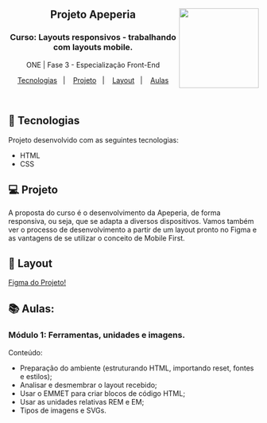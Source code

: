 <div align="center">
<a href="https://github.com/monicaquintal" target="_blank"><img align="right" height="160" src="https://cdn.jsdelivr.net/gh/devicons/devicon/icons/css3/css3-plain-wordmark.svg" /></a>
<h2>Projeto Apeperia</h2>
<h3>Curso: Layouts responsivos - trabalhando com layouts mobile.</h3>
<p>ONE | Fase 3 - Especialização Front-End</p>
</div>

<p align="center">
  <a href="#-tecnologias">Tecnologias</a>&nbsp;&nbsp;&nbsp;|&nbsp;&nbsp;&nbsp;
  <a href="#-projeto">Projeto</a>&nbsp;&nbsp;&nbsp;|&nbsp;&nbsp;&nbsp;
  <a href="#-layout">Layout</a>&nbsp;&nbsp;&nbsp;|&nbsp;&nbsp;&nbsp;
  <a href="#-repositorio">Aulas</a>
</p>
<br>

## 🚀 Tecnologias

Projeto desenvolvido com as seguintes tecnologias:

- HTML
- CSS 

## 💻 Projeto

A proposta do curso é o desenvolvimento da Apeperia, de forma responsiva, ou seja, que se adapta a diversos dispositivos. Vamos também ver o processo de desenvolvimento a partir de um layout pronto no Figma e as vantagens de se utilizar o conceito de Mobile First.

## 🔖 Layout

[Figma do Projeto!](https://www.figma.com/file/FidBn9f7BoBCoEs19EzbUD/Apeperia-Mobile-First?node-id=0%3A1&t=cbwU7XDe0xgYzjKe-0)

## 📚 Aulas:

### Módulo 1: Ferramentas, unidades e imagens.
Conteúdo:
- Preparação do ambiente (estruturando HTML, importando reset, fontes e estilos);
- Analisar e desmembrar o layout recebido;
- Usar o EMMET para criar blocos de código HTML;
- Usar as unidades relativas REM e EM;
- Tipos de imagens e SVGs.